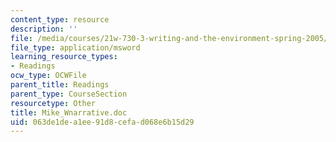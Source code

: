 ```yaml
---
content_type: resource
description: ''
file: /media/courses/21w-730-3-writing-and-the-environment-spring-2005/063de1dea1ee91d8cefad068e6b15d29_Mike_Wnarrative.doc
file_type: application/msword
learning_resource_types:
- Readings
ocw_type: OCWFile
parent_title: Readings
parent_type: CourseSection
resourcetype: Other
title: Mike_Wnarrative.doc
uid: 063de1de-a1ee-91d8-cefa-d068e6b15d29
---
```

